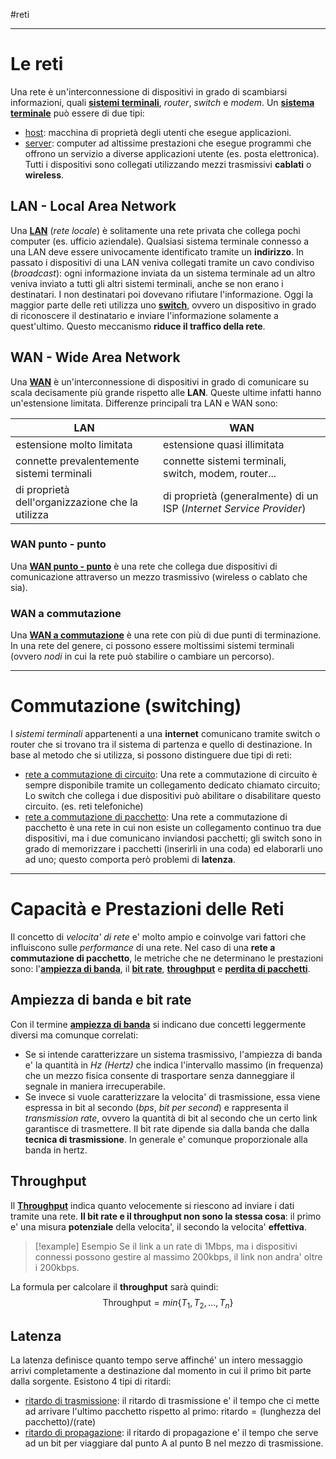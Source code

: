 #reti
___
# **Le reti**
Una rete è un'interconnessione di dispositivi in grado di scambiarsi informazioni, quali <u><b>sistemi terminali</b></u>, *router*, *switch* e *modem*.
Un <u><b>sistema terminale</b></u> può essere di due tipi:
- <u>host</u>: macchina di proprietà degli utenti che esegue applicazioni.
- <u>server</u>: computer ad altissime prestazioni che esegue programmi che offrono un servizio a diverse applicazioni utente (es. posta elettronica).
Tutti i dispositivi sono collegati utilizzando mezzi trasmissivi **cablati** o **wireless**.
## **LAN - Local Area Network**
Una <u><b>LAN</b></u> (*rete locale*) è solitamente una rete privata che collega pochi computer (es. ufficio aziendale).
Qualsiasi sistema terminale connesso a una LAN deve essere univocamente identificato tramite un **indirizzo**.
In passato i dispositivi di una LAN veniva collegati tramite un cavo condiviso (*broadcast*): ogni informazione inviata da un sistema terminale ad un altro veniva inviato a tutti gli altri sistemi terminali, anche se non erano i destinatari. I non destinatari poi dovevano rifiutare l'informazione.
Oggi la maggior parte delle reti utilizza uno <u><b>switch</b></u>, ovvero un dispositivo in grado di riconoscere il destinatario e inviare l'informazione solamente a quest'ultimo. Questo meccanismo **riduce il traffico della rete**.
## **WAN - Wide Area Network**
Una <u><b>WAN</b></u> è un'interconnessione di dispositivi in grado di comunicare su scala decisamente più grande rispetto alle **LAN**. Queste ultime infatti hanno un'estensione limitata.
Differenze principali tra LAN e WAN sono:

| **LAN**                                          | **WAN**                                                             |
| ------------------------------------------------ | ------------------------------------------------------------------- |
| estensione molto limitata                        | estensione quasi illimitata                                         |
| connette prevalentemente sistemi terminali       | connette sistemi terminali, switch, modem, router...                |
| di proprietà dell'organizzazione che la utilizza | di proprietà (generalmente) di un ISP (*Internet Service Provider*) |
### **WAN punto - punto**
Una <u><b>WAN punto - punto</b></u> è una rete che collega due dispositivi di comunicazione attraverso un mezzo trasmissivo (wireless o cablato che sia).
### **WAN a commutazione**
Una <u><b>WAN a commutazione</b></u> è una rete con più di due punti di terminazione. In una rete del genere, ci possono essere moltissimi sistemi terminali (ovvero *nodi* in cui la rete può stabilire o cambiare un percorso).
___
# **Commutazione (switching)**
I *sistemi terminali* appartenenti a una **internet** comunicano tramite switch o router che si trovano tra il sistema di partenza e quello di destinazione. In base al metodo che si utilizza, si possono distinguere due tipi di reti:
- <u>rete a commutazione di circuito</u>: Una rete a commutazione di circuito è sempre disponibile tramite un collegamento dedicato chiamato circuito; Lo switch che collega i due dispositivi può abilitare o disabilitare questo circuito. (es. reti telefoniche)
- <u>rete a commutazione di pacchetto</u>: Una rete a commutazione di pacchetto è una rete in cui non esiste un collegamento continuo tra due dispositivi, ma i due comunicano inviandosi pacchetti; gli switch sono in grado di memorizzare i pacchetti (inserirli in una coda) ed elaborarli uno ad uno; questo comporta però problemi di **latenza**.
___
# **Capacità e Prestazioni delle Reti**
Il concetto di *velocita' di rete* e' molto ampio e coinvolge vari fattori che influiscono sulle *performance* di una rete. Nel caso di una **rete a commutazione di pacchetto**, le metriche che ne determinano le prestazioni sono: l'<u><b>ampiezza di banda</b></u>, il <u><b>bit rate</b></u>, <u><b>throughput</b></u> e <u><b>perdita di pacchetti</b></u>.
## **Ampiezza di banda e bit rate**
Con il termine <u><b>ampiezza di banda</b></u> si indicano due concetti leggermente diversi ma comunque correlati:
- Se si intende caratterizzare un sistema trasmissivo, l'ampiezza di banda e' la quantità in *Hz (Hertz)* che indica l'intervallo massimo (in frequenza) che un mezzo fisica consente di trasportare senza danneggiare il segnale in maniera irrecuperabile.
- Se invece si vuole caratterizzare la velocita' di trasmissione, essa viene espressa in bit al secondo (*bps*, *bit per second*) e rappresenta il *transmission rate*, ovvero la quantità di bit al secondo che un certo link garantisce di trasmettere. Il bit rate dipende sia dalla banda che dalla **tecnica di trasmissione**. In generale e' comunque proporzionale alla banda in hertz.
## **Throughput**
Il <u><b>Throughput</b></u> indica quanto velocemente si riescono ad inviare i dati tramite una rete. **Il bit rate e il throughput non sono la stessa cosa**: il primo e' una misura **potenziale** della velocita', il secondo la velocita' **effettiva**.
> [!example] Esempio
> Se il link a un rate di 1Mbps, ma i dispositivi connessi possono gestire al massimo 200kbps, il link non andra' oltre i 200kbps.

La formula per calcolare il **throughput** sarà quindi:
$$\text{Throughput} = min\{T_1, T_2, \dots, T_n\}$$
## **Latenza**
La latenza definisce quanto tempo serve affinché' un intero messaggio arrivi completamente a destinazione dal momento in cui il primo bit parte dalla sorgente. Esistono 4 tipi di ritardi:
- <u>ritardo di trasmissione</u>: il ritardo di trasmissione e' il tempo che ci mette ad arrivare l'ultimo pacchetto rispetto al primo: $\text{ritardo} = \text{(lunghezza del pacchetto)} / \text{(rate)}$
- <u>ritardo di propagazione</u>: il ritardo di propagazione e' il tempo che serve ad un bit per viaggiare dal punto A al punto B nel mezzo di trasmissione.